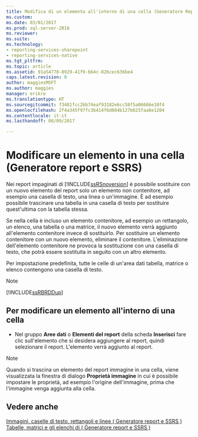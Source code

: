 ```yaml
---
title: Modifica di un elemento all'interno di una cella (Generatore Report e SSRS) | Documenti Microsoft
ms.custom: 
ms.date: 03/01/2017
ms.prod: sql-server-2016
ms.reviewer: 
ms.suite: 
ms.technology:
- reporting-services-sharepoint
- reporting-services-native
ms.tgt_pltfrm: 
ms.topic: article
ms.assetid: 91a54778-8929-41f9-bb4c-826cec636be4
caps.latest.revision: 8
author: maggiesMSFT
ms.author: maggies
manager: erikre
ms.translationtype: HT
ms.sourcegitcommit: f3481fcc2bb74eaf93182e6cc58f5a06666e10f4
ms.openlocfilehash: 2f4a345f97fc3b414f6d804b127b625faa8e1204
ms.contentlocale: it-it
ms.lasthandoff: 08/09/2017

---
```

# <a name="change-an-item-within-a-cell-report-builder-and-ssrs"></a>Modificare un elemento in una cella (Generatore report e SSRS)
Nei report impaginati di [!INCLUDE[ssRSnoversion](../../includes/ssrsnoversion-md.md)] è possibile sostituire con un nuovo elemento del report solo un elemento non contenitore, ad esempio una casella di testo, una linea o un'immagine. È ad esempio possibile trascinare una tabella in una casella di testo per sostituire quest'ultima con la tabella stessa.  
  
 Se nella cella è incluso un elemento contenitore, ad esempio un rettangolo, un elenco, una tabella o una matrice, il nuovo elemento verrà aggiunto all'elemento contenitore invece di sostituirlo. Per sostituire un elemento contenitore con un nuovo elemento, eliminare il contenitore. L'eliminazione dell'elemento contenitore ne provoca la sostituzione con una casella di testo, che potrà essere sostituita in seguito con un altro elemento.  
  
 Per impostazione predefinita, tutte le celle di un'area dati tabella, matrice o elenco contengono una casella di testo.  
  
> [!NOTE]  
>  [!INCLUDE[ssRBRDDup](../../includes/ssrbrddup-md.md)]  
  
## <a name="to-change-an-item-within-a-cell"></a>Per modificare un elemento all'interno di una cella  
  
-   Nel gruppo **Aree dati** o **Elementi del report** della scheda **Inserisci** fare clic sull'elemento che si desidera aggiungere al report, quindi selezionare il report. L'elemento verrà aggiunto al report.  
  
> [!NOTE]  
>  Quando si trascina un elemento del report immagine in una cella, viene visualizzata la finestra di dialogo **Proprietà immagine** in cui è possibile impostare le proprietà, ad esempio l'origine dell'immagine, prima che l'immagine venga aggiunta alla cella.  
  
## <a name="see-also"></a>Vedere anche  
 [Immagini, caselle di testo, rettangoli e linee &#40; Generatore report e SSRS &#41;](../../reporting-services/report-design/images-text-boxes-rectangles-and-lines-report-builder-and-ssrs.md)   
 [Tabelle, matrici e gli elenchi di &#40; Generatore report e SSRS &#41;](../../reporting-services/report-design/tables-matrices-and-lists-report-builder-and-ssrs.md)  
  
  
